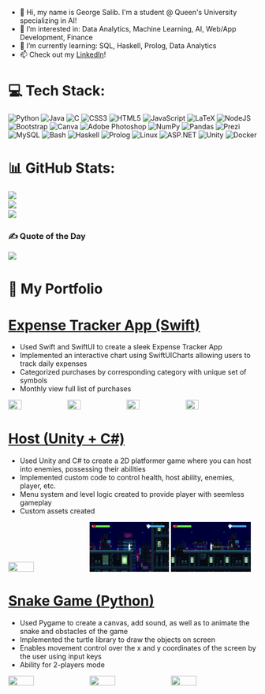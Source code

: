 - 👋 Hi, my name is George Salib. I'm a student @ Queen's University specializing in AI!
- 👀 I’m interested in: Data Analytics, Machine Learning, AI, Web/App Development, Finance
- 🌱 I’m currently learning: SQL, Haskell, Prolog, Data Analytics
- 📫 Check out my [LinkedIn](http://www.linkedin.com/in/georgesalib)!

# 💻 Tech Stack:
![Python](https://img.shields.io/badge/python-3670A0?style=for-the-badge&logo=python&logoColor=ffdd54) 
![Java](https://img.shields.io/badge/java-%23ED8B00.svg?style=for-the-badge&logo=java&logoColor=white) 
![C](https://img.shields.io/badge/c-%2300599C.svg?style=for-the-badge&logo=c&logoColor=white)
![CSS3](https://img.shields.io/badge/css3-%231572B6.svg?style=for-the-badge&logo=css3&logoColor=white) 
![HTML5](https://img.shields.io/badge/html5-%23E34F26.svg?style=for-the-badge&logo=html5&logoColor=white) 
![JavaScript](https://img.shields.io/badge/javascript-%23323330.svg?style=for-the-badge&logo=javascript&logoColor=%23F7DF1E) 
![LaTeX](https://img.shields.io/badge/latex-%23008080.svg?style=for-the-badge&logo=latex&logoColor=white) 
![NodeJS](https://img.shields.io/badge/node.js-6DA55F?style=for-the-badge&logo=node.js&logoColor=white) 
![Bootstrap](https://img.shields.io/badge/bootstrap-%23563D7C.svg?style=for-the-badge&logo=bootstrap&logoColor=white) 
![Canva](https://img.shields.io/badge/Canva-%2300C4CC.svg?style=for-the-badge&logo=Canva&logoColor=white) 
![Adobe Photoshop](https://img.shields.io/badge/adobe_photoshop-%2331A8FF.svg?style=for-the-badge&logo=adobephotoshop&logoColor=white) 
![NumPy](https://img.shields.io/badge/numpy-%23013243.svg?style=for-the-badge&logo=numpy&logoColor=white) 
![Pandas](https://img.shields.io/badge/pandas-%23150458.svg?style=for-the-badge&logo=pandas&logoColor=white) 
![Prezi](https://img.shields.io/badge/Prezi-%23000000.svg?style=for-the-badge&logo=Prezi&logoColor=white) 
![MySQL](https://img.shields.io/badge/mysql-%2300f.svg?style=for-the-badge&logo=mysql&logoColor=white) 
![Bash](https://img.shields.io/badge/bash-%23808080.svg?style=for-the-badge&logo=bash&logoColor=white) 
![Haskell](https://img.shields.io/badge/haskell-%23563D7C.svg?style=for-the-badge&logo=haskell&logoColor=white) 
![Prolog](https://img.shields.io/badge/prolog-%23ED8B02.svg?style=for-the-badge&logo=prolog&logoColor=white) 
![Linux](https://img.shields.io/badge/linux-%23000000.svg?style=for-the-badge&logo=linux&logoColor=white) 
![ASP.NET](https://img.shields.io/badge/ASP.NET-%234E4E94.svg?style=for-the-badge&logo=ASP.NET&logoColor=white) 
![Unity](https://img.shields.io/badge/unity-%23404040.svg?style=for-the-badge&logo=unity&logoColor=white) 
![Docker](https://img.shields.io/badge/docker-%231D63ED.svg?style=for-the-badge&logo=docker&logoColor=white) 

# 📊 GitHub Stats:
![](https://github-readme-stats.vercel.app/api?username=george-salib&theme=dark&hide_border=false&include_all_commits=true&count_private=true)<br/>
![](https://github-readme-streak-stats.herokuapp.com/?user=george-salib&theme=dark&hide_border=false)<br/>
![](https://github-readme-stats.vercel.app/api/top-langs/?username=george-salib&theme=dark&hide_border=false&include_all_commits=true&count_private=true&layout=compact)
### ✍️ Quote of the Day
![](https://quotes-github-readme.vercel.app/api?type=horizontal&theme=radical)


# 💼 My Portfolio

# [Expense Tracker App (Swift)](https://github.com/george-salib/Expense_Tracker_App)
* Used Swift and SwiftUI to create a sleek Expense Tracker App
* Implemented an interactive chart using SwiftUICharts allowing users to track daily expenses
* Categorized purchases by corresponding category with unique set of symbols
* Monthly view full list of purchases

<img src="Expense Tracker App Media/Expense Tracker App Demo.gif" width="23%" height="23%"/> <img src="Expense Tracker App Media/Expense Tracker App Demo IMG1.png" width="23%" height="23%"/> <img src="Expense Tracker App Media/Expense Tracker App Demo IMG2.png" width="23%" height="23%"/> <img src="Expense Tracker App Media/Expense Tracker App Demo IMG3.png" width="23%" height="23%"/>


# [Host (Unity + C#)](https://georgesalib.itch.io/host)
* Used Unity and C# to create a 2D platformer game where you can host into enemies, possessing their abilities
* Implemented custom code to control health, host ability, enemies, player, etc.
* Menu system and level logic created to provide player with seemless gameplay
* Custom assets created

<img src="Host Media/Host 1.png" width="32%" height="32%"/> <img src="Host Media/Host 2.png" width="32%" height="32%"/> <img src="Host Media/Host 3.png" width="32%" height="32%"/>


# [Snake Game (Python)](https://github.com/george-salib/Worm_Game)
* Used Pygame to create a canvas, add sound, as well as to animate the snake and obstacles of the game
* Implemented the turtle library to draw the objects on screen
* Enables movement control over the x and y coordinates of the screen by the user using input keys
* Ability for 2-players mode

<img src="Snake Game SC1.png" width="32%" height="32%"/> <img src="Snake Game SC2.png" width="32%" height="32%"/> <img src="Snake Game SC3.png" width="32%" height="32%"/>
